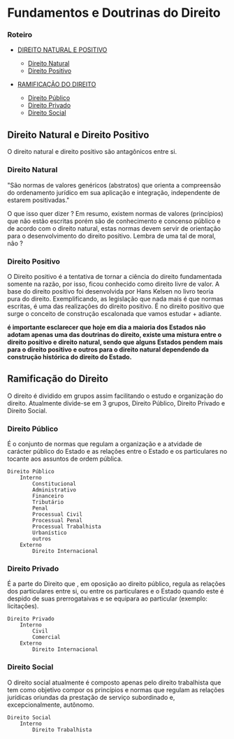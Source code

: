 
# Fundamentos e Doutrinas do Direito


### Roteiro

- [DIREITO NATURAL E POSITIVO](./readme.md#direito-natural-e-direito-positivo)    
    - [Direito Natural](./readme.md#direito-natural)
    - [Direito Positivo](./readme.md#direito-positivo)
    
- [RAMIFICAÇÃO DO DIREITO](./readme.md#ramificacao-do-direito)
    - [Direito Público](./readme.md#direito-publico)
    - [Direito Privado](./readme.md#direito-privado)
    - [Direito Social](./readme.md#direito-social)



## Direito Natural e Direito Positivo

O direito natural e direito positivo são antagônicos entre si.

### Direito Natural

"São normas de valores genéricos (abstratos) que orienta a compreensão do ordenamento jurídico em sua aplicação e integração, independente de estarem positivadas."

O que isso quer dizer ? Em resumo, existem normas de valores (princípios) que não estão escritas porém são de conhecimento e concenso público e de acordo com o direito natural, estas normas devem servir de orientação para o desenvolvimento do direito positivo. Lembra de uma tal de moral, não ?


### Direito Positivo

O Direito positivo é a tentativa de tornar a ciência do direito fundamentada somente na razão, por isso, ficou conhecido como direito livre de valor. A base do direito positivo foi desenvolvida por Hans Kelsen no livro teoria pura do direito. Exemplificando, as legislação que nada mais é que normas escritas, é uma das realizações do direito positivo. É no direito positivo que surge o conceito de construção escalonada que vamos estudar + adiante.

__é importante esclarecer que hoje em dia a maioria dos Estados não adotam apenas uma das doutrinas do direito, existe uma mistura entre o direito positivo e direito natural, sendo que alguns Estados pendem mais para o direito positivo e outros para o direito natural dependendo da construção histórica do direito do Estado.__ 


## Ramificação do Direito

O direito é dividido em grupos assim facilitando o estudo e organização do direito. Atualmente divide-se em 3 grupos, Direito Público, Direito Privado e Direito Social.

### Direito Público

É o conjunto de normas que regulam a organização e a atvidade de carácter público do Estado e as relações entre o Estado e os particulares no tocante aos assuntos de ordem pública.


    Direito Público
        Interno
            Constitucional
            Administrativo
            Financeiro
            Tributário
            Penal
            Processual Civil
            Processual Penal
            Processual Trabalhista
            Urbanístico
            outros
        Externo
            Direito Internacional

### Direito Privado

É a parte do Direito que , em oposição ao direito público, regula as relações dos particulares entre si, ou entre os particulares e o Estado quando este é despido de suas prerrogataivas e se equipara ao particular (exemplo: licitações).


    Direito Privado
        Interno
            Civil
            Comercial
        Externo
            Direito Internacional
        

### Direito Social

O direito social atualmente é composto apenas pelo direito trabalhista que tem como objetivo compor os princípios e normas que regulam as relações jurídicas oriundas da prestação de serviço subordinado e, excepcionalmente, autônomo.


    Direito Social
        Interno
            Direito Trabalhista
        




